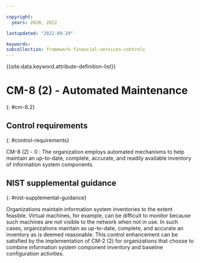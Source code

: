 ```yaml
---

copyright:
  years: 2020, 2022

lastupdated: "2022-09-29"

keywords: 
subcollection: framework-financial-services-controls
---
```


{{site.data.keyword.attribute-definition-list}}

               
# CM-8 (2) - Automated Maintenance
{: #cm-8.2}

## Control requirements
{: #control-requirements}

CM-8 (2) - 0
    : The organization employs automated mechanisms to help maintain an up-to-date, complete, accurate, and readily available inventory of information system components.

## NIST supplemental guidance
{: #nist-supplemental-guidance}

Organizations maintain information system inventories to the extent feasible. Virtual machines, for example, can be difficult to monitor because such machines are not visible to the network when not in use. In such cases, organizations maintain as up-to-date, complete, and accurate an inventory as is deemed reasonable. This control enhancement can be satisfied by the implementation of CM-2 (2) for organizations that choose to combine information system component inventory and baseline configuration activities.



